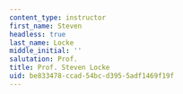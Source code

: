 ```yaml
---
content_type: instructor
first_name: Steven
headless: true
last_name: Locke
middle_initial: ''
salutation: Prof.
title: Prof. Steven Locke
uid: be833478-ccad-54bc-d395-5adf1469f19f
---
```

